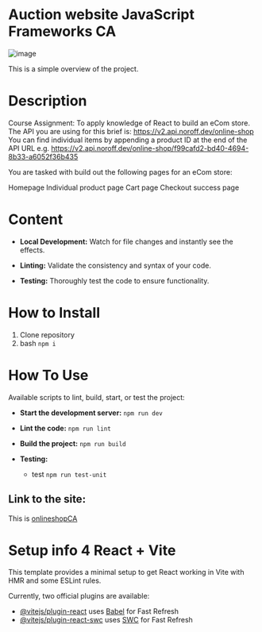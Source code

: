 # Auction website JavaScript Frameworks CA

![image](https://profile.dariodelafuente.no/wp-content/uploads/2024/09/screencapture-onlineshopca-netlify-app-2024-09-30-20_05_49.png)

This is a simple overview of the project.

# Description

Course Assignment:
To apply knowledge of React to build an eCom store.
The API you are using for this brief is: https://v2.api.noroff.dev/online-shop
You can find individual items by appending a product ID at the end of the API URL e.g. https://v2.api.noroff.dev/online-shop/f99cafd2-bd40-4694-8b33-a6052f36b435

You are tasked with build out the following pages for an eCom store:

Homepage
Individual product page
Cart page
Checkout success page

# Content

- **Local Development:** Watch for file changes and instantly see the effects.

- **Linting:** Validate the consistency and syntax of your code.

- **Testing:** Thoroughly test the code to ensure functionality.

# How to Install

1. Clone repository
2. bash `npm i`

# How To Use

Available scripts to lint, build, start, or test the project:

- **Start the development server:** `npm run dev`

- **Lint the code:** `npm run lint`

- **Build the project:** `npm run build`

- **Testing:**

  - test `npm run test-unit`


## Link to the site: 
This is [onlineshopCA](https://onlineshopca.netlify.app/)

# Setup info 4 React + Vite

This template provides a minimal setup to get React working in Vite with HMR and some ESLint rules.

Currently, two official plugins are available:

- [@vitejs/plugin-react](https://github.com/vitejs/vite-plugin-react/blob/main/packages/plugin-react/README.md) uses [Babel](https://babeljs.io/) for Fast Refresh
- [@vitejs/plugin-react-swc](https://github.com/vitejs/vite-plugin-react-swc) uses [SWC](https://swc.rs/) for Fast Refresh
